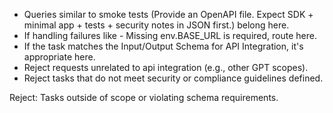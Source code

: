 - Queries similar to smoke tests (Provide an OpenAPI file. Expect SDK + minimal app + tests + security notes in JSON first.) belong here.
- If handling failures like -
Missing
env.BASE_URL is required, route here.
- If the task matches the Input/Output Schema for API Integration, it's appropriate here.
- Reject requests unrelated to api integration (e.g., other GPT scopes).
- Reject tasks that do not meet security or compliance guidelines defined.

Reject: Tasks outside of scope or violating schema requirements.
